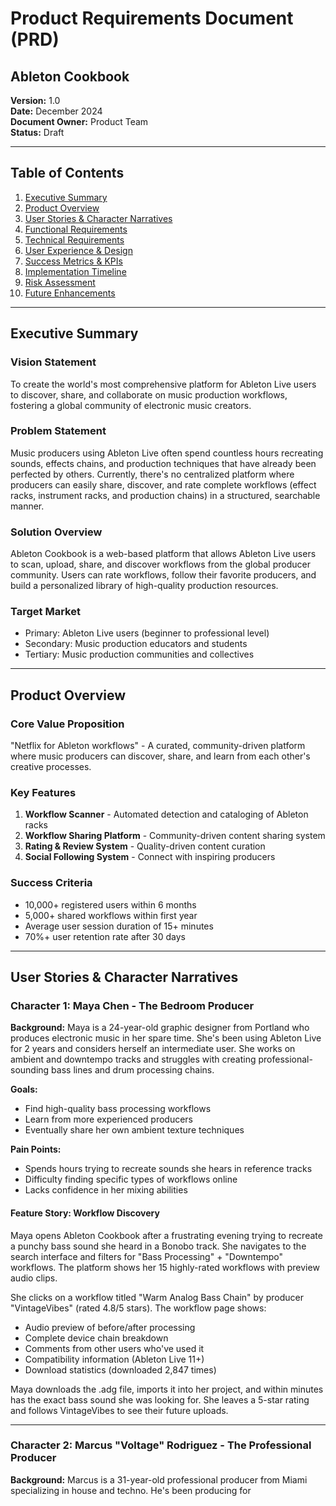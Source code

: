 # Product Requirements Document (PRD)
## Ableton Cookbook

**Version:** 1.0  
**Date:** December 2024  
**Document Owner:** Product Team  
**Status:** Draft

---

## Table of Contents

1. [Executive Summary](#executive-summary)
2. [Product Overview](#product-overview)
3. [User Stories & Character Narratives](#user-stories--character-narratives)
4. [Functional Requirements](#functional-requirements)
5. [Technical Requirements](#technical-requirements)
6. [User Experience & Design](#user-experience--design)
7. [Success Metrics & KPIs](#success-metrics--kpis)
8. [Implementation Timeline](#implementation-timeline)
9. [Risk Assessment](#risk-assessment)
10. [Future Enhancements](#future-enhancements)

---

## Executive Summary

### Vision Statement
To create the world's most comprehensive platform for Ableton Live users to discover, share, and collaborate on music production workflows, fostering a global community of electronic music creators.

### Problem Statement
Music producers using Ableton Live often spend countless hours recreating sounds, effects chains, and production techniques that have already been perfected by others. Currently, there's no centralized platform where producers can easily share, discover, and rate complete workflows (effect racks, instrument racks, and production chains) in a structured, searchable manner.

### Solution Overview
Ableton Cookbook is a web-based platform that allows Ableton Live users to scan, upload, share, and discover workflows from the global producer community. Users can rate workflows, follow their favorite producers, and build a personalized library of high-quality production resources.

### Target Market
- Primary: Ableton Live users (beginner to professional level)
- Secondary: Music production educators and students
- Tertiary: Music production communities and collectives

---

## Product Overview

### Core Value Proposition
"Netflix for Ableton workflows" - A curated, community-driven platform where music producers can discover, share, and learn from each other's creative processes.

### Key Features
1. **Workflow Scanner** - Automated detection and cataloging of Ableton racks
2. **Workflow Sharing Platform** - Community-driven content sharing system
3. **Rating & Review System** - Quality-driven content curation
4. **Social Following System** - Connect with inspiring producers

### Success Criteria
- 10,000+ registered users within 6 months
- 5,000+ shared workflows within first year
- Average user session duration of 15+ minutes
- 70%+ user retention rate after 30 days

---

## User Stories & Character Narratives

### Character 1: Maya Chen - The Bedroom Producer
**Background:** Maya is a 24-year-old graphic designer from Portland who produces electronic music in her spare time. She's been using Ableton Live for 2 years and considers herself an intermediate user. She works on ambient and downtempo tracks and struggles with creating professional-sounding bass lines and drum processing chains.

**Goals:**
- Find high-quality bass processing workflows
- Learn from more experienced producers
- Eventually share her own ambient texture techniques

**Pain Points:**
- Spends hours trying to recreate sounds she hears in reference tracks
- Difficulty finding specific types of workflows online
- Lacks confidence in her mixing abilities

#### Feature Story: Workflow Discovery
Maya opens Ableton Cookbook after a frustrating evening trying to recreate a punchy bass sound she heard in a Bonobo track. She navigates to the search interface and filters for "Bass Processing" + "Downtempo" workflows. The platform shows her 15 highly-rated workflows with preview audio clips.

She clicks on a workflow titled "Warm Analog Bass Chain" by producer "VintageVibes" (rated 4.8/5 stars). The workflow page shows:
- Audio preview of before/after processing
- Complete device chain breakdown
- Comments from other users who've used it
- Compatibility information (Ableton Live 11+)
- Download statistics (downloaded 2,847 times)

Maya downloads the .adg file, imports it into her project, and within minutes has the exact bass sound she was looking for. She leaves a 5-star rating and follows VintageVibes to see their future uploads.

---

### Character 2: Marcus "Voltage" Rodriguez - The Professional Producer
**Background:** Marcus is a 31-year-old professional producer from Miami specializing in house and techno. He's been producing for
